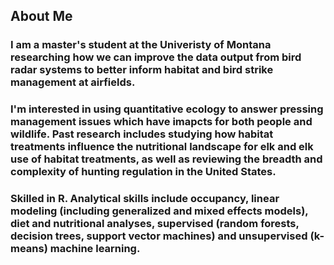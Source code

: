 ## About Me
### I am a master's student at the Univeristy of Montana researching how we can improve the data output from bird radar systems to better inform habitat and bird strike management at airfields. 
### I'm interested in using quantitative ecology to answer pressing management issues which have imapcts for both people and wildlife. Past research includes studying how habitat treatments influence the nutritional landscape for elk and elk use of habitat treatments, as well as reviewing the breadth and complexity of hunting regulation in the United States.
### Skilled in R. Analytical skills include occupancy, linear modeling (including generalized and mixed effects models), diet and nutritional analyses, supervised (random forests, decision trees, support vector machines) and unsupervised (k-means) machine learning.


